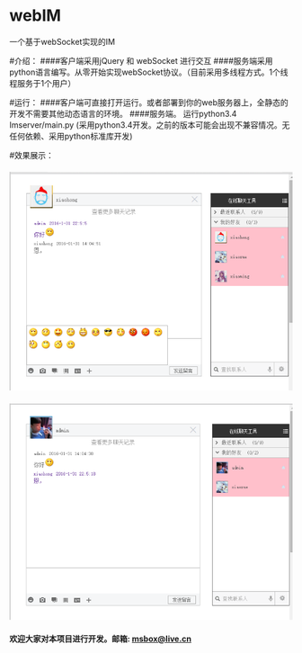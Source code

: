 # webIM
一个基于webSocket实现的IM

#介绍：
####客户端采用jQuery 和 webSocket 进行交互
####服务端采用python语言编写。从零开始实现webSocket协议。（目前采用多线程方式。1个线程服务于1个用户）

#运行：
####客户端可直接打开运行。或者部署到你的web服务器上，全静态的开发不需要其他动态语言的环境。
####服务端。 运行python3.4 Imserver/main.py (采用python3.4开发。之前的版本可能会出现不兼容情况。无任何依赖、采用python标准库开发) 

#效果展示：
#### ![image](https://github.com/348052148/webIM/raw/master/zhans.png)
#### ![image](https://github.com/348052148/webIM/raw/master/zhans1.png)

#### 欢迎大家对本项目进行开发。邮箱: msbox@live.cn  
